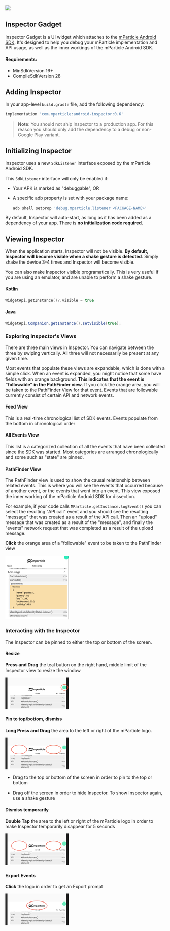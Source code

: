 <img src="https://static.mparticle.com/sdk/mp_logo_black.svg" width="280">

## Inspector Gadget

Inspector Gadget is a UI widget which attaches to the [mParticle Android SDK](https://github.com/mParticle/mparticle-android-sdk). It's designed to help you debug your mParticle implementation and API usage, as well as the inner workings of the mParticle Android SDK.

#### Requirements:

- MinSdkVersion 16+
- CompileSdkVersion 28

## Adding Inspector

In your app-level `build.gradle` file, add the following dependency:

```groovy
implementation 'com.mparticle:android-inspector:0.6'
```

> **Note**: You should not ship Inspector to a production app. For this reason you should only add the dependency to a debug or non-Google Play variant.

## Initializing Inspector

Inspector uses a new `SdkListener` interface exposed by the mParticle Android SDK. 

This `SdkListener` interface will only be enabled if:

- Your APK is marked as "debuggable", OR
- A specific adb property is set with your package name:

    ```sh
    adb shell setprop 'debug.mparticle.listener <PACKAGE-NAME>'
    ```

By default, Inspector will auto-start, as long as it has been added as a dependency of your app. There is **no initialization code required**.

## Viewing Inspector

When the application starts, Inspector will not be visible. **By default, Inspector will become visible when a shake gesture is detected**. Simply shake the device 3-4 times and Inspector will become visible.

You can also make Inspector visible programatically. This is very useful if you are using an emulator, and are unable to perform a shake gesture.

#### Kotlin

```kt
WidgetApi.getInstance()?.visible = true
```

#### Java

```java
WidgetApi.Companion.getInstance().setVisible(true);
```

### Exploring Inspector's Views

There are three main views in Inspector. You can navigate between the three by swiping vertically. All three will not necessarily be present at any given time.

Most events that populate these views are expandable, which is done with a simple click. When an event is expanded, you might notice that some have fields with an orange background. **This indicates that the event is "followable" in the PathFinder view**. If you click the orange area, you will be taken to the PathFinder View for that event. Events that are followable currently consist of certain API and network events.

#### Feed View

This is a real-time chronological list of SDK events. Events populate from the bottom in chronological order

#### All Events View

This list is a categorized collection of all the events that have been collected since the SDK was started. Most categories are arranged chronologically and some such as "state" are pinned.

#### PathFinder View

The PathFinder view is used to show the causal relationship between related events. This is where you will see the events that occurred because of another event, or the events that went into an event. This view exposed the inner working of the mParticle Android SDK for dissection.

For example, if your code calls `MParticle.getInstance.logEvent()` you can select the resulting "API call" event and you should see the resulting "message" that was created as a result of the API call. Then an "upload" message that was created as a result of the "message", and finally the "events" network request that was completed as a result of the upload message.

**Click** the orange area of a "followable" event to be taken to the PathFinder view

<img src="./docs/Inspector_Clickable.png" width=200 height=200>

### Interacting with the Inspector

The Inspector can be pinned to either the top or bottom of the screen.

#### Resize

**Press and Drag** the teal button on the right hand, middle limit of the Inspector view to resize the window

<img src="./docs/Inspector_Resize.png" width=200 height=100>

#### Pin to top/bottom, dismiss

**Long Press and Drag** the area to the left or right of the mParticle logo.

<img src="./docs/Inspector_Drag.png" width=200 height=100>

* Drag to the top or bottom of the screen in order to pin to the top or bottom

* Drag off the screen in order to hide Inspector. To show Inspector again, use a shake gesture

#### Dismiss temporarily

**Double Tap** the area to the left or right of the mParticle logo in order to make Inspector temporarily disappear for 5 seconds

<img src="./docs/Inspector_Drag.png" width=200 height=100>

#### Export Events

**Click** the logo in order to get an Export prompt

<img src="./docs/Inspector_Export.png" width=200 height=100>
